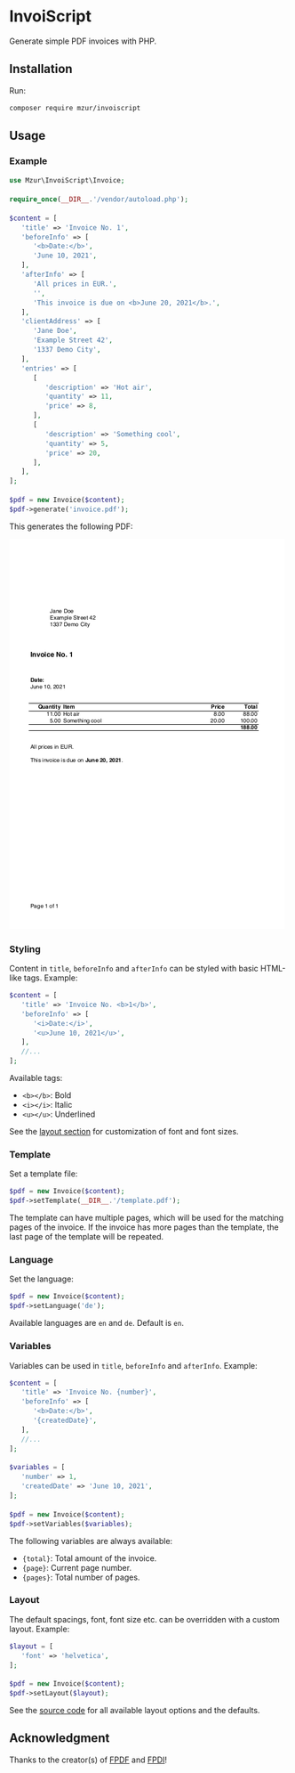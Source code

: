 # InvoiScript

Generate simple PDF invoices with PHP.

## Installation

Run:
```bash
composer require mzur/invoiscript
```

## Usage

### Example

```php
use Mzur\InvoiScript\Invoice;

require_once(__DIR__.'/vendor/autoload.php');

$content = [
   'title' => 'Invoice No. 1',
   'beforeInfo' => [
      '<b>Date:</b>',
      'June 10, 2021',
   ],
   'afterInfo' => [
      'All prices in EUR.',
      '',
      'This invoice is due on <b>June 20, 2021</b>.',
   ],
   'clientAddress' => [
      'Jane Doe',
      'Example Street 42',
      '1337 Demo City',
   ],
   'entries' => [
      [
         'description' => 'Hot air',
         'quantity' => 11,
         'price' => 8,
      ],
      [
         'description' => 'Something cool',
         'quantity' => 5,
         'price' => 20,
      ],
   ],
];

$pdf = new Invoice($content);
$pdf->generate('invoice.pdf');
```

This generates the following PDF:

<a href="example/example.pdf"><img src="example/example.png"></a>

### Styling

Content in `title`, `beforeInfo` and `afterInfo` can be styled with basic HTML-like tags. Example:

```php
$content = [
   'title' => 'Invoice No. <b>1</b>',
   'beforeInfo' => [
      '<i>Date:</i>',
      '<u>June 10, 2021</u>',
   ],
   //...
];
```

Available tags:

- `<b></b>`: Bold
- `<i></i>`: Italic
- `<u></u>`: Underlined

See the [layout section](#layout) for customization of font and font sizes.

### Template

Set a template file:

```php
$pdf = new Invoice($content);
$pdf->setTemplate(__DIR__.'/template.pdf');
```

The template can have multiple pages, which will be used for the matching pages of the invoice. If the invoice has more pages than the template, the last page of the template will be repeated.

### Language

Set the language:

```php
$pdf = new Invoice($content);
$pdf->setLanguage('de');
```

Available languages are `en` and `de`. Default is `en`.

### Variables

Variables can be used in `title`, `beforeInfo` and `afterInfo`. Example:

```php
$content = [
   'title' => 'Invoice No. {number}',
   'beforeInfo' => [
      '<b>Date:</b>',
      '{createdDate}',
   ],
   //...
];

$variables = [
   'number' => 1,
   'createdDate' => 'June 10, 2021',
];

$pdf = new Invoice($content);
$pdf->setVariables($variables);
```

The following variables are always available:

- `{total}`: Total amount of the invoice.
- `{page}`: Current page number.
- `{pages}`: Total number of pages.

### Layout

The default spacings, font, font size etc. can be overridden with a custom layout. Example:

```php
$layout = [
   'font' => 'helvetica',
];

$pdf = new Invoice($content);
$pdf->setLayout($layout);
```

See the [source code](src/Invoice.php#L357) for all available layout options and the defaults.

## Acknowledgment

Thanks to the creator(s) of [FPDF](http://www.fpdf.org/) and [FPDI](https://www.setasign.com/products/fpdi/about/)!
